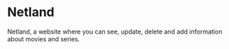 # Netland
Netland, a website where you can see, update, delete and add information about movies and series. 
